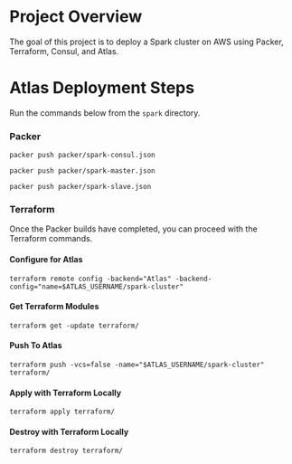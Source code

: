 # Project Overview

The goal of this project is to deploy a Spark cluster on AWS using Packer, Terraform, Consul, and Atlas.

# Atlas Deployment Steps

Run the commands below from the `spark` directory.

### Packer

```
packer push packer/spark-consul.json
```

```
packer push packer/spark-master.json
```

```
packer push packer/spark-slave.json
```

### Terraform

Once the Packer builds have completed, you can proceed with the Terraform commands.

#### Configure for Atlas

```
terraform remote config -backend="Atlas" -backend-config="name=$ATLAS_USERNAME/spark-cluster"
```

#### Get Terraform Modules

```
terraform get -update terraform/
```

#### Push To Atlas

```
terraform push -vcs=false -name="$ATLAS_USERNAME/spark-cluster" terraform/
```

#### Apply with Terraform Locally

```
terraform apply terraform/
```

#### Destroy with Terraform Locally

```
terraform destroy terraform/
```
